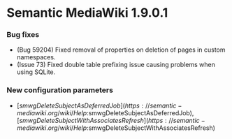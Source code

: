 # Semantic MediaWiki 1.9.0.1

### Bug fixes

* (Bug 59204) Fixed removal of properties on deletion of pages in custom namespaces.
* (Issue 73) Fixed double table prefixing issue causing problems when using SQLite.

### New configuration parameters

* [$smwgDeleteSubjectAsDeferredJob](https://semantic-mediawiki.org/wiki/Help:$smwgDeleteSubjectAsDeferredJob), [$smwgDeleteSubjectWithAssociatesRefresh](https://semantic-mediawiki.org/wiki/Help:$smwgDeleteSubjectWithAssociatesRefresh)
